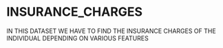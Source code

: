 # INSURANCE_CHARGES

IN THIS DATASET WE HAVE TO FIND THE INSURANCE CHARGES OF THE INDIVIDUAL DEPENDING ON VARIOUS FEATURES  
